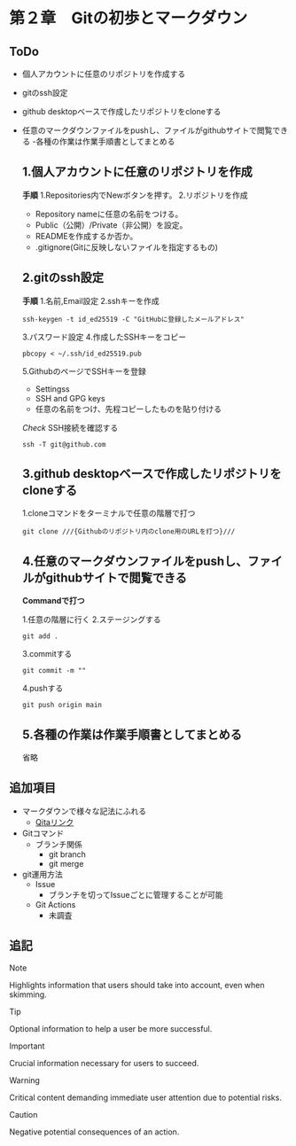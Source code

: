 # 第２章　Gitの初歩とマークダウン
ToDo
--
- 個人アカウントに任意のリポジトリを作成する
- gitのssh設定
- github desktopベースで作成したリポジトリをcloneする
- 任意のマークダウンファイルをpushし、ファイルがgithubサイトで閲覧できる
-各種の作業は作業手順書としてまとめる

    1.個人アカウントに任意のリポジトリを作成
    --
    **手順**
    1.Repositories内でNewボタンを押す。
    2.リポジトリを作成
    - Repository nameに任意の名前をつける。
    - Public（公開）/Private（非公開）を設定。
    - READMEを作成するか否か。
    - .gitignore(Gitに反映しないファイルを指定するもの)

    2.gitのssh設定
    --
    **手順**
    1.名前,Email設定
    2.sshキーを作成
    ```
    ssh-keygen -t id_ed25519 -C "GitHubに登録したメールアドレス"
    ```
    3.パスワード設定
    4.作成したSSHキーをコピー
    ```
    pbcopy < ~/.ssh/id_ed25519.pub
    ```
    5.GithubのページでSSHキーを登録
    - Settingss
    - SSH and GPG keys
    - 任意の名前をつけ、先程コピーしたものを貼り付ける

    *Check*
    SSH接続を確認する
    ```
    ssh -T git@github.com
    ```

    3.github desktopベースで作成したリポジトリをcloneする
    --
    1.cloneコマンドをターミナルで任意の階層で打つ
    ```
    git clone ///{Githubのリポジトリ内のclone用のURLを打つ}///
    ```

    4.任意のマークダウンファイルをpushし、ファイルがgithubサイトで閲覧できる
    --
    **Commandで打つ**
    
    1.任意の階層に行く
    2.ステージングする
    ```
    git add .
    ```
    3.commitする
    ```
    git commit -m ""
    ```
    4.pushする
    ```
    git push origin main
    ```


    5.各種の作業は作業手順書としてまとめる
    --
    省略


追加項目
--
- マークダウンで様々な記法にふれる
  - [Qitaリンク](https://qiita.com/Qiita/items/c686397e4a0f4f11683d)
- Gitコマンド
  - ブランチ関係
    - git branch
    - git merge
- git運用方法
  - Issue
    - ブランチを切ってIssueごとに管理することが可能
  - Git Actions
    - 未調査

追記
--
> [!NOTE]  
> Highlights information that users should take into account, even when skimming.

> [!TIP]
> Optional information to help a user be more successful.

> [!IMPORTANT]  
> Crucial information necessary for users to succeed.

> [!WARNING]  
> Critical content demanding immediate user attention due to potential risks.

> [!CAUTION]
> Negative potential consequences of an action.

